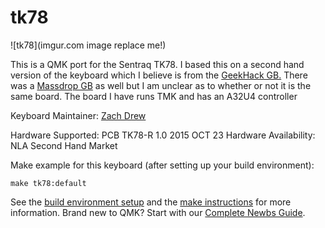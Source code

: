 # tk78

![tk78](imgur.com image replace me!)

This is a QMK port for the Sentraq TK78.
I based this on a second hand version of the keyboard which I believe is from the [GeekHack GB.](https://geekhack.org/index.php?topic=72329.0)
There was a [Massdrop GB](https://drop.com/buy/sentraq-tk78-mechanical-keyboard-kit) as well but I am unclear as to whether or not it is the same board.
The board I have runs TMK and has an A32U4 controller

Keyboard Maintainer: [Zach Drew](https://github.com/yourusername)  

Hardware Supported: PCB TK78-R 1.0 2015 OCT 23
Hardware Availability: NLA Second Hand Market 

Make example for this keyboard (after setting up your build environment):

    make tk78:default

See the [build environment setup](https://docs.qmk.fm/#/getting_started_build_tools) and the [make instructions](https://docs.qmk.fm/#/getting_started_make_guide) for more information. Brand new to QMK? Start with our [Complete Newbs Guide](https://docs.qmk.fm/#/newbs).
